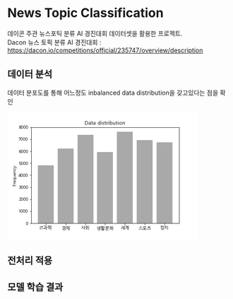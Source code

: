 # News Topic Classification
데이콘 주관 뉴스포틱 분류 AI 경진대회 데이터셋을 활용한 프로젝트. <br/>
Dacon 뉴스 토픽 분류 AI 경진대회 : https://dacon.io/competitions/official/235747/overview/description

## 데이터 분석

데이터 분포도를 통해 어느정도 inbalanced data distribution을 갖고있다는 점을 확인

![](sample/data_distribution.png)

## 전처리 적용

## 모델 학습 결과
